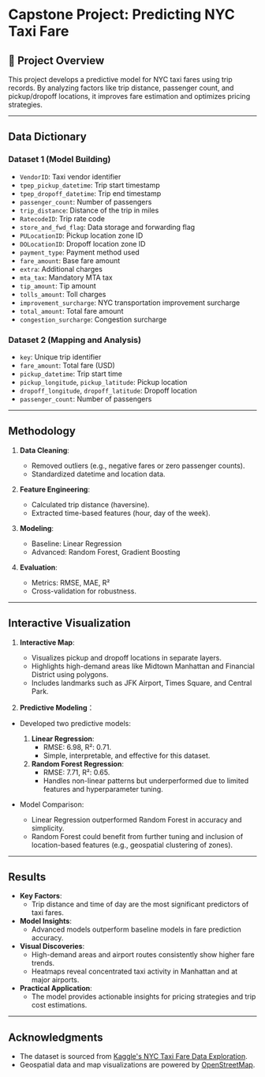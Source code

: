 # Capstone Project: Predicting NYC Taxi Fare

## 🚖 Project Overview
This project develops a predictive model for NYC taxi fares using trip records. By analyzing factors like trip distance, passenger count, and pickup/dropoff locations, it improves fare estimation and optimizes pricing strategies.

---

## Data Dictionary

### Dataset 1 (Model Building)
- `VendorID`: Taxi vendor identifier
- `tpep_pickup_datetime`: Trip start timestamp
- `tpep_dropoff_datetime`: Trip end timestamp
- `passenger_count`: Number of passengers
- `trip_distance`: Distance of the trip in miles
- `RatecodeID`: Trip rate code
- `store_and_fwd_flag`: Data storage and forwarding flag
- `PULocationID`: Pickup location zone ID
- `DOLocationID`: Dropoff location zone ID
- `payment_type`: Payment method used
- `fare_amount`: Base fare amount
- `extra`: Additional charges
- `mta_tax`: Mandatory MTA tax
- `tip_amount`: Tip amount
- `tolls_amount`: Toll charges
- `improvement_surcharge`: NYC transportation improvement surcharge
- `total_amount`: Total fare amount
- `congestion_surcharge`: Congestion surcharge

### Dataset 2 (Mapping and Analysis)
- `key`: Unique trip identifier
- `fare_amount`: Total fare (USD)
- `pickup_datetime`: Trip start time
- `pickup_longitude`, `pickup_latitude`: Pickup location
- `dropoff_longitude`, `dropoff_latitude`: Dropoff location
- `passenger_count`: Number of passengers

---

## Methodology
1. **Data Cleaning**:
   - Removed outliers (e.g., negative fares or zero passenger counts).
   - Standardized datetime and location data.

2. **Feature Engineering**:
   - Calculated trip distance (haversine).
   - Extracted time-based features (hour, day of the week).

3. **Modeling**:
   - Baseline: Linear Regression
   - Advanced: Random Forest, Gradient Boosting

4. **Evaluation**:
   - Metrics: RMSE, MAE, R²
   - Cross-validation for robustness.

---

## Interactive Visualization
1. **Interactive Map**:
   - Visualizes pickup and dropoff locations in separate layers.
   - Highlights high-demand areas like Midtown Manhattan and Financial District using polygons.
   - Includes landmarks such as JFK Airport, Times Square, and Central Park.

   
2. **Predictive Modeling**：
- Developed two predictive models:
  1. **Linear Regression**:
     - RMSE: 6.98, R²: 0.71.
     - Simple, interpretable, and effective for this dataset.
  2. **Random Forest Regression**:
     - RMSE: 7.71, R²: 0.65.
     - Handles non-linear patterns but underperformed due to limited features and hyperparameter tuning.

- Model Comparison:
  - Linear Regression outperformed Random Forest in accuracy and simplicity.
  - Random Forest could benefit from further tuning and inclusion of location-based features (e.g., geospatial clustering of zones).
    
---

## Results
- **Key Factors**:
  - Trip distance and time of day are the most significant predictors of taxi fares.
- **Model Insights**:
  - Advanced models outperform baseline models in fare prediction accuracy.
- **Visual Discoveries**:
  - High-demand areas and airport routes consistently show higher fare trends.
  - Heatmaps reveal concentrated taxi activity in Manhattan and at major airports.
- **Practical Application**:
  - The model provides actionable insights for pricing strategies and trip cost estimations.

---

## Acknowledgments
- The dataset is sourced from [Kaggle's NYC Taxi Fare Data Exploration](https://www.kaggle.com/code/breemen/nyc-taxi-fare-data-exploration/notebook).
- Geospatial data and map visualizations are powered by [OpenStreetMap](https://www.openstreetmap.org/export#map=9/40.711/-73.659).

